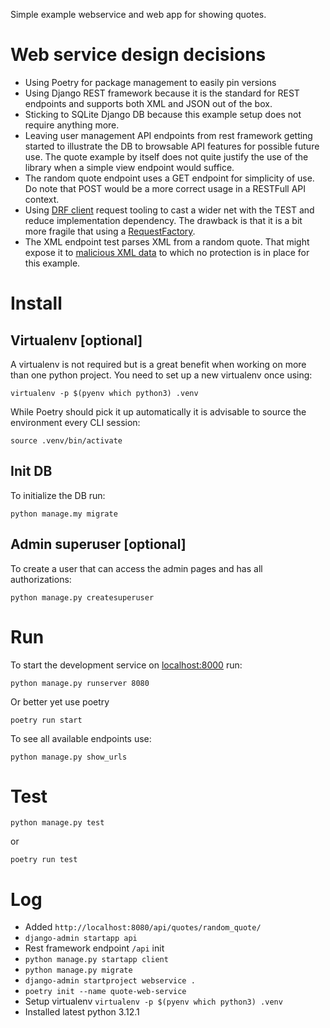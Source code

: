 Simple example webservice and web app for showing quotes.  

# Web service design decisions

* Using Poetry for package management to easily pin versions
* Using Django REST framework because it is the standard for REST endpoints and supports both XML and JSON out of the box.
* Sticking to SQLite Django DB because this example setup does not require anything more.
* Leaving user management API endpoints from rest framework getting started to illustrate the DB to browsable API features for possible future use. 
The quote example by itself does not quite justify the use of the library when a simple view endpoint would suffice.
* The random quote endpoint uses a GET endpoint for simplicity of use. 
Do note that POST would be a more correct usage in a RESTFull API context.
* Using [DRF client](https://www.django-rest-framework.org/api-guide/testing/#apiclient) request tooling to cast a wider net with the TEST and reduce implementation dependency.
The drawback is that it is a bit more fragile that using a [RequestFactory](https://www.django-rest-framework.org/api-guide/testing/#apirequestfactory).
* The XML endpoint test parses XML from a random quote.
That might expose it to [malicious XML data](https://docs.python.org/3/library/xml.etree.elementtree.html) to which no protection is in place for this example.


# Install

## Virtualenv [optional]
A virtualenv is not required but is a great benefit when working on more than one python project.
You need to set up a new virtualenv once using:

    virtualenv -p $(pyenv which python3) .venv

While Poetry should pick it up automatically it is advisable to source the environment every CLI session:

    source .venv/bin/activate

## Init DB

To initialize the DB run:

    python manage.my migrate

## Admin superuser [optional]

To create a user that can access the admin pages and has all authorizations: 

    python manage.py createsuperuser


# Run

To start the development service on [localhost:8000](http://127.0.0.1:8080) run:

    python manage.py runserver 8080

Or better yet use poetry

    poetry run start

To see all available endpoints use:

    python manage.py show_urls

# Test

    python manage.py test

or 

    poetry run test

# Log

* Added `http://localhost:8080/api/quotes/random_quote/`
* `django-admin startapp api`
* Rest framework endpoint `/api` init 
* `python manage.py startapp client`
* `python manage.py migrate`
* `django-admin startproject webservice .`
* `poetry init --name quote-web-service`
* Setup virtualenv `virtualenv -p $(pyenv which python3) .venv`
* Installed latest python 3.12.1